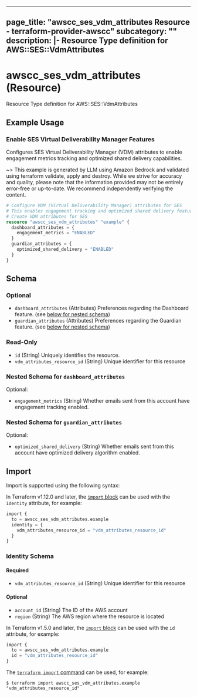 
---
page_title: "awscc_ses_vdm_attributes Resource - terraform-provider-awscc"
subcategory: ""
description: |-
  Resource Type definition for AWS::SES::VdmAttributes
---

# awscc_ses_vdm_attributes (Resource)

Resource Type definition for AWS::SES::VdmAttributes

## Example Usage

### Enable SES Virtual Deliverability Manager Features

Configures SES Virtual Deliverability Manager (VDM) attributes to enable engagement metrics tracking and optimized shared delivery capabilities.

~> This example is generated by LLM using Amazon Bedrock and validated using terraform validate, apply and destroy. While we strive for accuracy and quality, please note that the information provided may not be entirely error-free or up-to-date. We recommend independently verifying the content.

```terraform
# Configure VDM (Virtual Deliverability Manager) attributes for SES
# This enables engagement tracking and optimized shared delivery features
# Create VDM attributes for SES
resource "awscc_ses_vdm_attributes" "example" {
  dashboard_attributes = {
    engagement_metrics = "ENABLED"
  }
  guardian_attributes = {
    optimized_shared_delivery = "ENABLED"
  }
}
```

<!-- schema generated by tfplugindocs -->
## Schema

### Optional

- `dashboard_attributes` (Attributes) Preferences regarding the Dashboard feature. (see [below for nested schema](#nestedatt--dashboard_attributes))
- `guardian_attributes` (Attributes) Preferences regarding the Guardian feature. (see [below for nested schema](#nestedatt--guardian_attributes))

### Read-Only

- `id` (String) Uniquely identifies the resource.
- `vdm_attributes_resource_id` (String) Unique identifier for this resource

<a id="nestedatt--dashboard_attributes"></a>
### Nested Schema for `dashboard_attributes`

Optional:

- `engagement_metrics` (String) Whether emails sent from this account have engagement tracking enabled.


<a id="nestedatt--guardian_attributes"></a>
### Nested Schema for `guardian_attributes`

Optional:

- `optimized_shared_delivery` (String) Whether emails sent from this account have optimized delivery algorithm enabled.

## Import

Import is supported using the following syntax:

In Terraform v1.12.0 and later, the [`import` block](https://developer.hashicorp.com/terraform/language/import) can be used with the `identity` attribute, for example:

```terraform
import {
  to = awscc_ses_vdm_attributes.example
  identity = {
    vdm_attributes_resource_id = "vdm_attributes_resource_id"
  }
}
```

<!-- schema generated by tfplugindocs -->
### Identity Schema

#### Required

- `vdm_attributes_resource_id` (String) Unique identifier for this resource

#### Optional

- `account_id` (String) The ID of the AWS account
- `region` (String) The AWS region where the resource is located

In Terraform v1.5.0 and later, the [`import` block](https://developer.hashicorp.com/terraform/language/import) can be used with the `id` attribute, for example:

```terraform
import {
  to = awscc_ses_vdm_attributes.example
  id = "vdm_attributes_resource_id"
}
```

The [`terraform import` command](https://developer.hashicorp.com/terraform/cli/commands/import) can be used, for example:

```shell
$ terraform import awscc_ses_vdm_attributes.example "vdm_attributes_resource_id"
```
